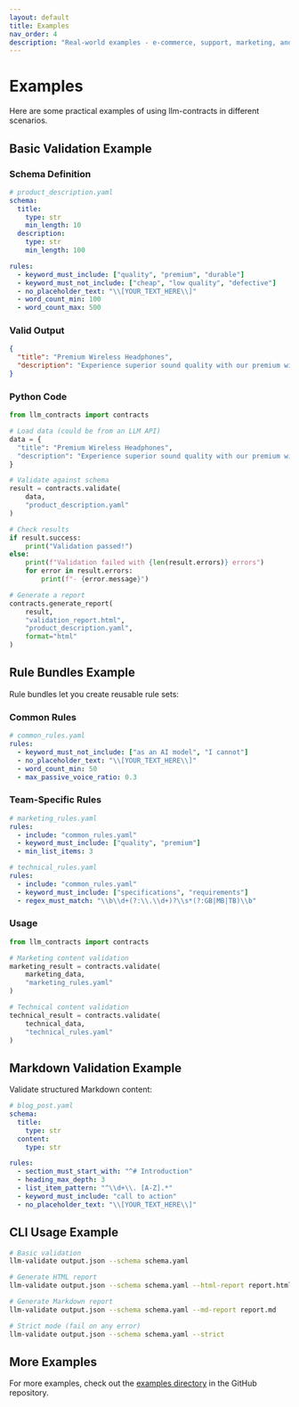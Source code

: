 ```yaml
---
layout: default
title: Examples
nav_order: 4
description: "Real-world examples - e-commerce, support, marketing, and more"
---
```


# Examples

Here are some practical examples of using llm-contracts in different scenarios.

## Basic Validation Example

### Schema Definition

```yaml
# product_description.yaml
schema:
  title:
    type: str
    min_length: 10
  description:
    type: str
    min_length: 100

rules:
  - keyword_must_include: ["quality", "premium", "durable"]
  - keyword_must_not_include: ["cheap", "low quality", "defective"]
  - no_placeholder_text: "\\[YOUR_TEXT_HERE\\]"
  - word_count_min: 100
  - word_count_max: 500
```

### Valid Output

```json
{
  "title": "Premium Wireless Headphones",
  "description": "Experience superior sound quality with our premium wireless headphones. Built with durable materials and advanced audio technology, these headphones deliver crystal-clear sound. Features include noise cancellation, 30-hour battery life, and premium comfort. Our 30-day warranty and hassle-free return policy ensure your satisfaction. Buy now with free shipping!"
}
```

### Python Code

```python
from llm_contracts import contracts

# Load data (could be from an LLM API)
data = {
  "title": "Premium Wireless Headphones",
  "description": "Experience superior sound quality with our premium wireless headphones..."
}

# Validate against schema
result = contracts.validate(
    data,
    "product_description.yaml"
)

# Check results
if result.success:
    print("Validation passed!")
else:
    print(f"Validation failed with {len(result.errors)} errors")
    for error in result.errors:
        print(f"- {error.message}")

# Generate a report
contracts.generate_report(
    result,
    "validation_report.html",
    "product_description.yaml",
    format="html"
)
```

## Rule Bundles Example

Rule bundles let you create reusable rule sets:

### Common Rules

```yaml
# common_rules.yaml
rules:
  - keyword_must_not_include: ["as an AI model", "I cannot"]
  - no_placeholder_text: "\\[YOUR_TEXT_HERE\\]"
  - word_count_min: 50
  - max_passive_voice_ratio: 0.3
```

### Team-Specific Rules

```yaml
# marketing_rules.yaml
rules:
  - include: "common_rules.yaml"
  - keyword_must_include: ["quality", "premium"]
  - min_list_items: 3

# technical_rules.yaml
rules:
  - include: "common_rules.yaml"
  - keyword_must_include: ["specifications", "requirements"]
  - regex_must_match: "\\b\\d+(?:\\.\\d+)?\\s*(?:GB|MB|TB)\\b"
```

### Usage

```python
from llm_contracts import contracts

# Marketing content validation
marketing_result = contracts.validate(
    marketing_data,
    "marketing_rules.yaml"
)

# Technical content validation
technical_result = contracts.validate(
    technical_data,
    "technical_rules.yaml"
)
```

## Markdown Validation Example

Validate structured Markdown content:

```yaml
# blog_post.yaml
schema:
  title:
    type: str
  content:
    type: str

rules:
  - section_must_start_with: "^# Introduction"
  - heading_max_depth: 3
  - list_item_pattern: "^\\d+\\. [A-Z].*"
  - keyword_must_include: "call to action"
  - no_placeholder_text: "\\[YOUR_TEXT_HERE\\]"
```

## CLI Usage Example

```bash
# Basic validation
llm-validate output.json --schema schema.yaml

# Generate HTML report
llm-validate output.json --schema schema.yaml --html-report report.html

# Generate Markdown report
llm-validate output.json --schema schema.yaml --md-report report.md

# Strict mode (fail on any error)
llm-validate output.json --schema schema.yaml --strict
```

## More Examples

For more examples, check out the [examples directory](https://github.com/Maxamed/llm-contract/tree/main/examples) in the GitHub repository. 